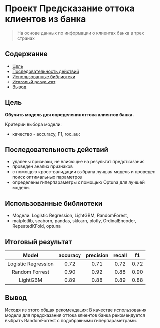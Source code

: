 # Проект Предсказание оттока клиентов из банка
> На основе данных по информации о клиентах банка в трех странах

## Содержание
* [Цель](#Цель)
* [Последовательность действий](#Последовательность-действий)
* [Использованные библиотеки](#Использованные-библиотеки)
* [Итоговый результат](#Итоговый-результат)
* [Вывод](#Вывод)

## Цель
**Обучить модель для определения оттока клиентов банка.**

Критерии выбора модели: 
* качество - accuracy, F1, roc_auc

## Последовательность действий
- удалены признаки, не влияющие на результат предстказания
- проведен анализ признаков
- с помощью кросс-валидации выбрана лучшая модель и проведен поиск оптимальных параметров
- определены гиперпараметры с помощью Optuna для лучшей модели.

## Использованные библиотеки
- Модели: Logistic Regression, LightGBM, RandomForest, 
- matplotlib, seaborn, pandas, sklearn, plotly, OrdinalEncoder, RepeatedKFold, optuna

## Итоговый результат
|      **Model**      | **accuracy** | **precision** | **recall** | **f1** |
|:-------------------:|:------------:|:-------------:|:----------:|:------:|
| Logistic Regression |         0.72 |          0.71 |       0.72 |   0.72 |
|      Random Forrest |         0.90 |          0.92 |       0.88 |   0.90 |
|            LightGBM |         0.89 |          0.88 |       0.89 |   0.88 |

## Вывод
Исходя из этого общая рекомендация:
В качестве использования модели для предсказания оттока клиентов банка рекомендуется выбрать RandomForrest с подобранными гиперпараметрами.
